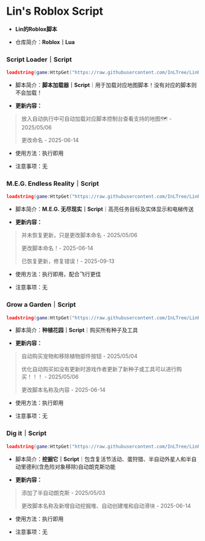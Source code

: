 # Lin's Roblox Script
- **Lin的Roblox脚本**
 
- 仓库简介：**Roblox｜Lua**


### Script Loader｜Script

```lua
loadstring(game:HttpGet("https://raw.githubusercontent.com/InLTree/LinRobloxScript/refs/heads/main/Script_Loader.lua"))()
```

- 脚本简介：**脚本加载器｜Script**｜用于加载对应地图脚本！没有对应的脚本则不会加载！

- **更新内容：**
> 放入自动执行中可自动加载对应脚本控制台查看支持的地图🗺️ - 2025/05/06
> 
> 更改命名 - 2025-06-14

- 使用方法：执行即用

- 注意事项：无

 ### M.E.G. Endless Reality｜Script

```lua
loadstring(game:HttpGet("https://raw.githubusercontent.com/InLTree/LinRobloxScript/refs/heads/main/M.E.G._Endless_Reality.lua"))()
```

- 脚本简介：**M.E.G. 无尽现实｜Script**｜高亮任务目标及实体显示和电梯传送

- **更新内容：**
> 并未恢复更新，只是更改脚本命名 - 2025/05/06
> 
> 更改脚本命名！- 2025-06-14
>
> 已恢复更新，修复错误！- 2025-09-13

- 使用方法：执行即用，配合飞行更佳

- 注意事项：无

### Grow a Garden｜Script

```lua
loadstring(game:HttpGet("https://raw.githubusercontent.com/InLTree/LinRobloxScript/refs/heads/main/Grow_a_Garden.lua"))()
```

- 脚本简介：**种植花园｜Script**｜购买所有种子及工具

- **更新内容：**
> 自动购买宠物和移除植物部件按钮 - 2025/05/04
> 
> 优化自动购买如没有更新时游戏作者更新了新种子或工具可以进行购买！！！ - 2025/05/06
> 
>更改脚本名称及内容 - 2025-06-14

- 使用方法：执行即用
 
- 注意事项：无

### Dig it｜Script

```lua
loadstring(game:HttpGet("https://raw.githubusercontent.com/InLTree/LinRobloxScript/refs/heads/main/Dig_it.lua"))()
```

- 脚本简介：**挖掘它｜Script**｜包含复活节活动、蛋狩猎、半自动外星人和半自动里德利(含危险对象移除)自动朗克斯功能

- **更新内容：**
> 添加了半自动朗克斯 - 2025/05/03
> 
> 更改脚本名称及新增自动挖掘堆、自动创建堆和自动滑块 - 2025-06-14

- 使用方法：执行即用

- 注意事项：无
